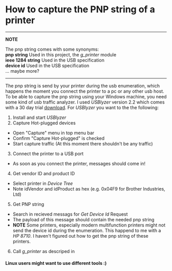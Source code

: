 # How to capture the PNP string of a printer

---
**NOTE**

The pnp string comes with some synonyms:  
  **pnp string**  Used in this project, the *g_printer* module  
  **ieee 1284 string** Used in the USB specification  
  **device id** Used in the USB specification  
  ... maybe more?

---

The pnp string is send by your printer during the usb enumeration, 
which happens the moment you connect the printer to a pc or any other usb host.
To be able to capture the pnp string using your Windows machine, you need some kind of usb traffic analyzer.
I used *USBlyzer* version 2.2 which comes with a 30 day trial [download](https://www.usblyzer.com/download.htm).
For *USBlyzer* you want to the the following:

1. Install and start *USBlyzer*
2. Capture Hot-plugged devices
  - Open "Capture" menu in top menu bar
  - Confirm "Capture Hot-plugged" is checked
  - Start capture traffic (At this moment there shouldn't be any traffic)
3. Connect the printer to a USB port
  - As soon as you connect the printer, messages should come in!
4. Get vendor ID and product ID
  - Select printer in *Device Tree*
  - Note idVendor and idProduct as hex (e.g. 0x04F9 for Brother Industries, Ltd)
5. Get PNP string
  - Search in recieved messags for *Get Device Id* Request
  - The payload of this message should contain the needed pnp string
  - **NOTE** Some printers, especially modern multifunction printers might not send
  the device id during the enumeration. This happend to me with a *HP 8710*. I haven't
  figured out how to get the pnp string of these printers. 
6. Call *g_printer* as descriped in 



#### Linux users might want to use different tools :)
